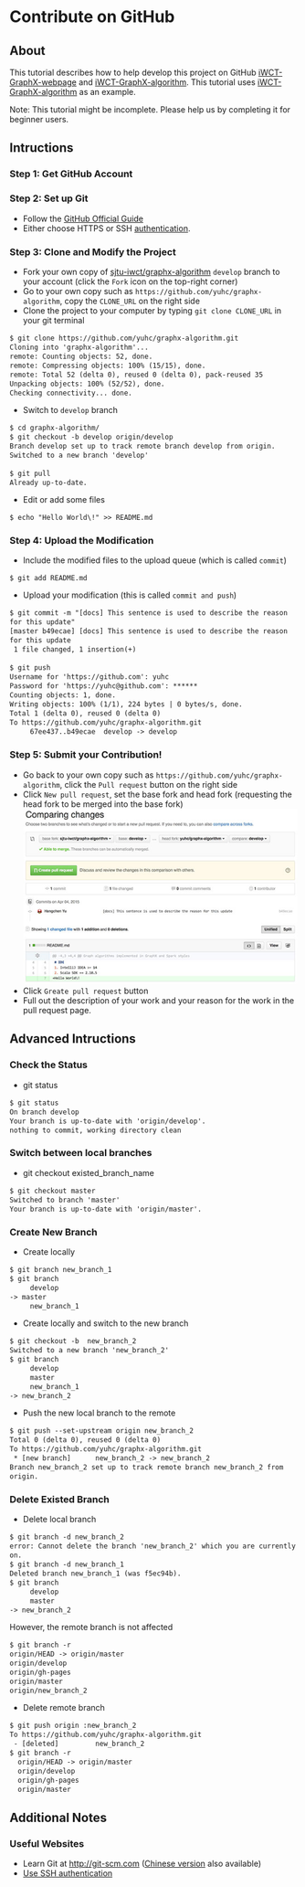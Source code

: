 Contribute on GitHub
====================

About
-----

This tutorial describes how to help develop this project on GitHub [iWCT-GraphX-webpage](https://github.com/sjtu-iwct/graphx-webpage) and [iWCT-GraphX-algorithm](https://github.com/sjtu-iwct/graphx-algorithm). This tutorial uses [iWCT-GraphX-algorithm](https://github.com/sjtu-iwct/graphx-algorithm) as an example.

Note: This tutorial might be incomplete. Please help us by completing it for beginner users.

Intructions
-----------

### Step 1: Get GitHub Account

### Step 2: Set up Git

  * Follow the [GitHub Official Guide](https://help.github.com/articles/set-up-git/#setting-up-git)
  * Either choose HTTPS or SSH [authentication](https://help.github.com/articles/set-up-git/#next-steps-authenticating-with-github-from-git).

### Step 3: Clone and Modify the Project

  * Fork your own copy of [sjtu-iwct/graphx-algorithm](https://github.com/sjtu-iwct/graphx-algorithm/tree/develop) `develop` branch to your account (click the `Fork` icon on the top-right corner)
  * Go to your own copy such as `https://github.com/yuhc/graphx-algorithm`, copy the `CLONE_URL` on the right side
  * Clone the project to your computer by typing `git clone CLONE_URL` in your git terminal
  ```
  $ git clone https://github.com/yuhc/graphx-algorithm.git
  Cloning into 'graphx-algorithm'...
  remote: Counting objects: 52, done.
  remote: Compressing objects: 100% (15/15), done.
  remote: Total 52 (delta 0), reused 0 (delta 0), pack-reused 35
  Unpacking objects: 100% (52/52), done.
  Checking connectivity... done.
  ```

  * Switch to `develop` branch
  ```
  $ cd graphx-algorithm/
  $ git checkout -b develop origin/develop
  Branch develop set up to track remote branch develop from origin.
  Switched to a new branch 'develop'

  $ git pull
  Already up-to-date.
  ```

  * Edit or add some files
  ```
  $ echo "Hello World\!" >> README.md
  ```

### Step 4: Upload the Modification

  * Include the modified files to the upload queue (which is called `commit`)
  ```
  $ git add README.md
  ```
  * Upload your modification (this is called `commit and push`)
  ```
  $ git commit -m "[docs] This sentence is used to describe the reason for this update"
  [master b49ecae] [docs] This sentence is used to describe the reason for this update
   1 file changed, 1 insertion(+)

  $ git push
  Username for 'https://github.com': yuhc
  Password for 'https://yuhc@github.com': ******
  Counting objects: 1, done.
  Writing objects: 100% (1/1), 224 bytes | 0 bytes/s, done.
  Total 1 (delta 0), reused 0 (delta 0)
  To https://github.com/yuhc/graphx-algorithm.git
       67ee437..b49ecae  develop -> develop
  ```

### Step 5: Submit your Contribution!

  * Go back to your own copy such as `https://github.com/yuhc/graphx-algorithm`, click the `Pull request` button on the right side
  * Click `New pull request`, set the base fork and head fork (requesting the head fork to be merged into the base fork)
  [![](images/pull_request_small.jpg)](images/pull_request.jpg)
  * Click `Greate pull request` button
  * Full out the description of your work and your reason for the work in the pull request page.

Advanced Intructions
--------------------

### Check the Status

  * git status
  ```
  $ git status
  On branch develop
  Your branch is up-to-date with 'origin/develop'.
  nothing to commit, working directory clean
  ```

### Switch between local branches

  * git checkout existed_branch_name
  ```
  $ git checkout master
  Switched to branch 'master'
  Your branch is up-to-date with 'origin/master'.
  ```

### Create New Branch

  * Create locally
  ```
  $ git branch new_branch_1
  $ git branch
       develop
  -> master
       new_branch_1
  ```

  * Create locally and switch to the new branch
  ```
  $ git checkout -b  new_branch_2
  Switched to a new branch 'new_branch_2'
  $ git branch
       develop
       master
       new_branch_1
  -> new_branch_2
  ```

  * Push the new local branch to the remote
  ```
  $ git push --set-upstream origin new_branch_2
  Total 0 (delta 0), reused 0 (delta 0)
  To https://github.com/yuhc/graphx-algorithm.git
   * [new branch]      new_branch_2 -> new_branch_2
  Branch new_branch_2 set up to track remote branch new_branch_2 from origin.
  ```

### Delete Existed Branch

  * Delete local branch
  ```
  $ git branch -d new_branch_2
  error: Cannot delete the branch 'new_branch_2' which you are currently on.
  $ git branch -d new_branch_1
  Deleted branch new_branch_1 (was f5ec94b).
  $ git branch
       develop
       master
  -> new_branch_2
  ```

  However, the remote branch is not affected
  ```
  $ git branch -r
  origin/HEAD -> origin/master
  origin/develop
  origin/gh-pages
  origin/master
  origin/new_branch_2
  ```

  * Delete remote branch
  ```
  $ git push origin :new_branch_2
  To https://github.com/yuhc/graphx-algorithm.git
   - [deleted]         new_branch_2
  $ git branch -r
    origin/HEAD -> origin/master
    origin/develop
    origin/gh-pages
    origin/master
  ```


Additional Notes
---------------

### Useful Websites

  * Learn Git at http://git-scm.com ([Chinese version](http://git-scm.com/book/zh) also available)
  * [Use SSH authentication](https://help.github.com/articles/generating-ssh-keys/)
